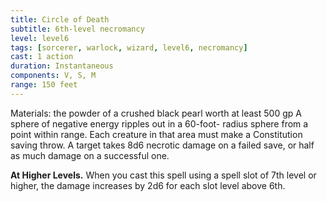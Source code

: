 ```yaml
---
title: Circle of Death
subtitle: 6th-level necromancy
level: level6
tags: [sorcerer, warlock, wizard, level6, necromancy]
cast: 1 action
duration: Instantaneous
components: V, S, M
range: 150 feet
---
```

Materials: the powder of a crushed black pearl worth at least 500 gp
A sphere of negative energy ripples out in a 60-foot- radius sphere from a point within range. Each creature in that area must make a Constitution saving throw. A target takes 8d6 necrotic damage on a failed save, or half as much damage on a successful one.

**At Higher Levels.** When you cast this spell using a spell slot of 7th level or higher, the damage increases by 2d6 for each slot level above 6th.